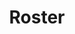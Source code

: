 ---
layout: page
title: Roster
weight: 1
redirect_to:
  - https://docs.google.com/spreadsheets/d/e/2PACX-1vSixyqPEZV1gKiyHvekilkn1l4t8XWXp9-CqK-XwwQeLM52N0MwhyC9fULTNSWSYoCxYa6miS9lFQSs/pubhtml
permalink: roster/
---